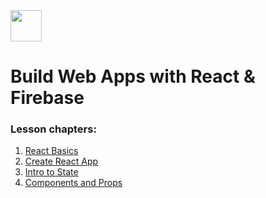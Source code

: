 <img src='udemy.ico' width='50'/>

# Build Web Apps with React & Firebase
### Lesson chapters:

1. [React Basics](https://github.com/russgooday/React-Firebase/tree/section-02-react-basics)
2. [Create React App](https://github.com/russgooday/React-Firebase/tree/section-03-create-react-app)
3. [Intro to State](https://github.com/russgooday/React-Firebase/tree/section-04-intro-to-state)
4. [Components and Props](https://github.com/russgooday/React-Firebase/tree/section-05-components-and-props)